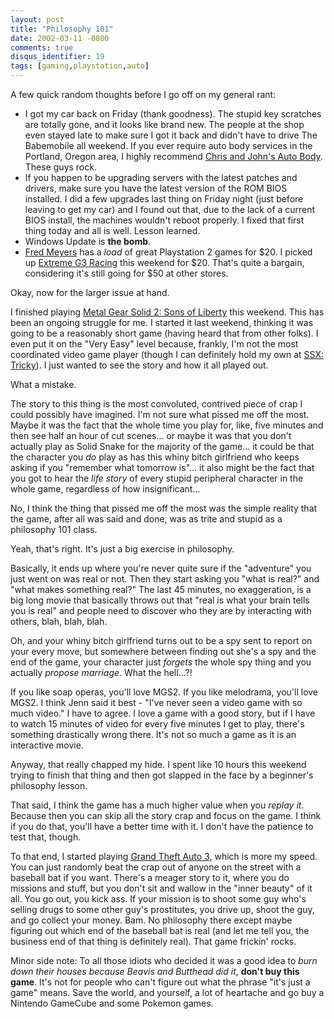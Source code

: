 ```yaml
---
layout: post
title: "Philosophy 101"
date: 2002-03-11 -0800
comments: true
disqus_identifier: 19
tags: [gaming,playstation,auto]
---
```

A few quick random thoughts before I go off on my general rant:

-   I got my car back on Friday (thank goodness). The stupid key
    scratches are totally gone, and it looks like brand new. The people
    at the shop even stayed late to make sure I got it back and didn't
    have to drive The Babemobile all weekend. If you ever require auto
    body services in the Portland, Oregon area, I highly recommend
    [Chris and John's Auto Body](http://www.chrisandjohnsautobody.com/).
    These guys rock.
-   If you happen to be upgrading servers with the latest patches and
    drivers, make sure you have the latest version of the ROM BIOS
    installed. I did a few upgrades last thing on Friday night (just
    before leaving to get my car) and I found out that, due to the lack
    of a current BIOS install, the machines wouldn't reboot properly. I
    fixed that first thing today and all is well. Lesson learned.
-   Windows Update is **the bomb**.
-   [Fred Meyers](http://www.fredmeyers.com) has a *load* of great
    Playstation 2 games for \$20. I picked up [Extreme G3
    Racing](http://gamespot.com/gamespot/filters/products/0,11114,471204,00.html)
    this weekend for \$20. That's quite a bargain, considering it's
    still going for \$50 at other stores.

Okay, now for the larger issue at hand.

 I finished playing [Metal Gear Solid 2: Sons of
Liberty](http://gamespot.com/gamespot/filters/products/0,11114,913941,00.html)
this weekend. This has been an ongoing struggle for me. I started it
last weekend, thinking it was going to be a reasonably short game
(having heard that from other folks). I even put it on the "Very Easy"
level because, frankly, I'm not the most coordinated video game player
(though I can definitely hold my own at [SSX:
Tricky](http://ssxtricky.ea.com)). I just wanted to see the story and
how it all played out.

 What a mistake.

 The story to this thing is the most convoluted, contrived piece of crap
I could possibly have imagined. I'm not sure what pissed me off the
most. Maybe it was the fact that the whole time you play for, like, five
minutes and then see half an hour of cut scenes... or maybe it was that
you don't actually play as Solid Snake for the majority of the game...
it could be that the character you *do* play as has this whiny bitch
girlfriend who keeps asking if you "remember what tomorrow is"... it
also might be the fact that you got to hear the *life story* of every
stupid peripheral character in the whole game, regardless of how
insignificant...

 No, I think the thing that pissed me off the most was the simple
reality that the game, after all was said and done, was as trite and
stupid as a philosophy 101 class.

 Yeah, that's right. It's just a big exercise in philosophy.

 Basically, it ends up where you're never quite sure if the "adventure"
you just went on was real or not. Then they start asking you "what is
real?" and "what makes something real?" The last 45 minutes, no
exaggeration, is a big long movie that basically throws out that "real
is what your brain tells you is real" and people need to discover who
they are by interacting with others, blah, blah, blah.

 Oh, and your whiny bitch girlfriend turns out to be a spy sent to
report on your every move, but somewhere between finding out she's a spy
and the end of the game, your character just *forgets* the whole spy
thing and you actually *propose marriage*. What the hell...?!

 If you like soap operas, you'll love MGS2. If you like melodrama,
you'll love MGS2. I think Jenn said it best - "I've never seen a video
game with so much video." I have to agree. I love a game with a good
story, but if I have to watch 15 minutes of video for every five minutes
I get to play, there's something drastically wrong there. It's not so
much a game as it is an interactive movie.

 Anyway, that really chapped my hide. I spent like 10 hours this weekend
trying to finish that thing and then got slapped in the face by a
beginner's philosophy lesson.

 That said, I think the game has a much higher value when you *replay
it*. Because then you can skip all the story crap and focus on the game.
I think if you do that, you'll have a better time with it. I don't have
the patience to test that, though.

 To that end, I started playing [Grand Theft Auto
3](http://www.rockstargames.com/grandtheftauto3/), which is more my
speed. You can just randomly beat the crap out of anyone on the street
with a baseball bat if you want. There's a meager story to it, where you
do missions and stuff, but you don't sit and wallow in the "inner
beauty" of it all. You go out, you kick ass. If your mission is to shoot
some guy who's selling drugs to some other guy's prostitutes, you drive
up, shoot the guy, and go collect your money. Bam. No philosophy there
except maybe figuring out which end of the baseball bat is real (and let
me tell you, the business end of that thing is definitely real). That
game frickin' rocks.

 Minor side note: To all those idiots who decided it was a good idea to
*burn down their houses because Beavis and Butthead did it*, **don't buy
this game**. It's not for people who can't figure out what the phrase
"it's just a game" means. Save the world, and yourself, a lot of
heartache and go buy a Nintendo GameCube and some Pokemon games.
